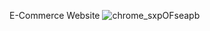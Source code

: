 E-Commerce Website
![chrome_sxpOFseapb](https://github.com/akdeveloper01/E-Commerce_website/assets/136264753/e407e54d-f28d-4ac0-ac52-349ec7e57579)


